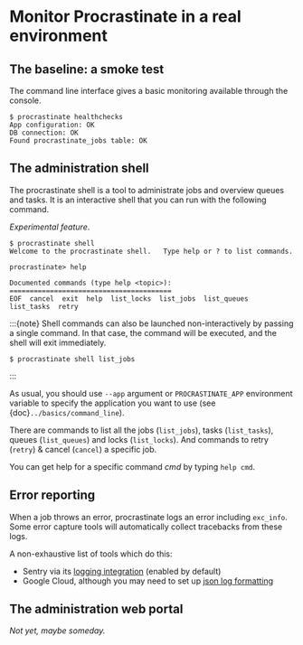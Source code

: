 # Monitor Procrastinate in a real environment

## The baseline: a smoke test

The command line interface gives a basic monitoring available through the console.

```console
$ procrastinate healthchecks
App configuration: OK
DB connection: OK
Found procrastinate_jobs table: OK
```

## The administration shell

The procrastinate shell is a tool to administrate jobs and overview queues and tasks.
It is an interactive shell that you can run with the following command.

_Experimental feature_.

```console
$ procrastinate shell
Welcome to the procrastinate shell.   Type help or ? to list commands.

procrastinate> help

Documented commands (type help <topic>):
========================================
EOF  cancel  exit  help  list_locks  list_jobs  list_queues  list_tasks  retry
```

:::{note}
Shell commands can also be launched non-interactively by passing a single command.
In that case, the command will be executed, and the shell will exit immediately.

```console
$ procrastinate shell list_jobs
```

:::

As usual, you should use `--app` argument or `PROCRASTINATE_APP` environment
variable to specify the application you want to use (see {doc}`../basics/command_line`).

There are commands to list all the jobs (`list_jobs`), tasks (`list_tasks`),
queues (`list_queues`) and locks (`list_locks`).
And commands to retry (`retry`) & cancel (`cancel`) a specific job.

You can get help for a specific command _cmd_ by typing `help cmd`.

## Error reporting

When a job throws an error, procrastinate logs an error including `exc_info`.
Some error capture tools will automatically collect tracebacks from these logs.

A non-exhaustive list of tools which do this:

-   Sentry via its [logging integration](https://docs.sentry.io/platforms/python/guides/logging/) (enabled by default)
-   Google Cloud, although you may need to set up [json log formatting](https://cloud.google.com/error-reporting/docs/formatting-error-messages)

## The administration web portal

_Not yet, maybe someday._

